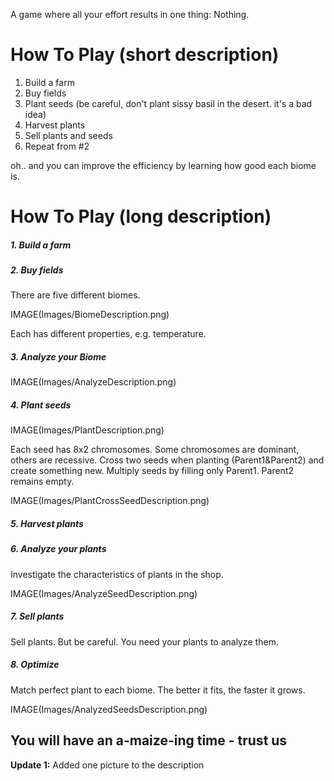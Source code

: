 A game where all your effort results in one thing: Nothing.

# How To Play (short description)

1. Build a farm
2. Buy fields
3. Plant seeds (be careful, don't plant sissy basil in the desert. it's a bad idea)
4. Harvest plants
5. Sell plants and seeds
6. Repeat from #2

oh.. and you can improve the efficiency by learning how good each biome is.




# How To Play (long description)

##### 1. Build a farm

##### 2. Buy fields 
There are five different biomes. 

IMAGE(Images/BiomeDescription.png)

Each has different properties, e.g. temperature. 

##### 3. Analyze your Biome
IMAGE(Images/AnalyzeDescription.png)

##### 4. Plant seeds 

IMAGE(Images/PlantDescription.png)


Each seed has 8x2 chromosomes. 
Some chromosomes are dominant, others are recessive. 
Cross two seeds when planting (Parent1&Parent2) and create something new.
Multiply seeds by filling only Parent1. Parent2 remains empty.


IMAGE(Images/PlantCrossSeedDescription.png)

##### 5. Harvest plants

##### 6. Analyze your plants  
Investigate the characteristics of plants in the shop. 

IMAGE(Images/AnalyzeSeedDescription.png)


##### 7. Sell plants 
Sell plants. But be careful. You need your plants to analyze them.

##### 8. Optimize
Match perfect plant to each biome. The better it fits, the faster it grows.

IMAGE(Images/AnalyzedSeedsDescription.png)


## You will have an a-maize-ing time - trust us



**Update 1:** Added one picture to the description